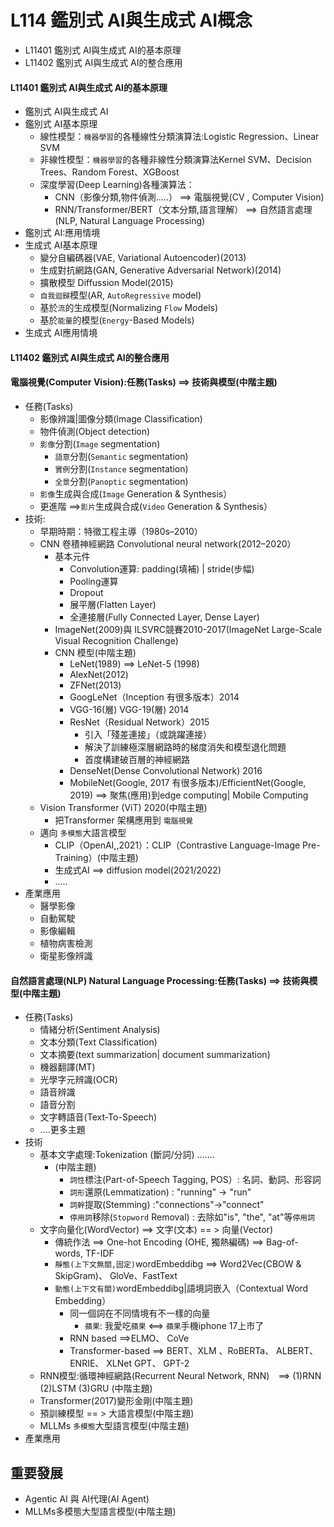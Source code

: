 # L114 鑑別式 AI與生成式 AI概念
- L11401 鑑別式 AI與生成式 AI的基本原理
- L11402 鑑別式 AI與生成式 AI的整合應用

#### L11401 鑑別式 AI與生成式 AI的基本原理
- 鑑別式 AI與生成式 AI
- 鑑別式 AI基本原理
  - 線性模型：`機器學習`的各種線性分類演算法:Logistic Regression、Linear SVM
  - 非線性模型：`機器學習`的各種非線性分類演算法Kernel SVM、Decision Trees、Random Forest、XGBoost
  - 深度學習(Deep Learning)各種演算法：
    - CNN（影像分類,物件偵測…..） ==> 電腦視覺(CV , Computer Vision)
    - RNN/Transformer/BERT（文本分類,語言理解） ==> 自然語言處理(NLP, Natural Language Processing)
- 鑑別式 AI:應用情境
- 生成式 AI基本原理
  - 變分自編碼器(VAE, Variational Autoencoder)(2013)
  - 生成對抗網路(GAN, Generative Adversarial Network)(2014)
  - 擴散模型 Diffussion Model(2015)
  - `自我迴歸`模型(AR, `AutoRegressive` model)
  - 基於`流`的生成模型(Normalizing `Flow` Models)
  - 基於`能量`的模型(`Energy`-Based Models) 
- 生成式 AI應用情境

#### L11402 鑑別式 AI與生成式 AI的整合應用

#### 電腦視覺(Computer Vision):任務(Tasks) ==> 技術與模型(中階主題)
- 任務(Tasks)
  - 影像辨識|圖像分類(Image Classification)
  - 物件偵測(Object detection)
  - `影像`分割(`Image` segmentation)
    - `語意`分割(`Semantic` segmentation)
    - `實例`分割(`Instance` segmentation)
    - `全景`分割(`Panoptic` segmentation)
  - `影像`生成與合成(`Image` Generation & Synthesis）
  - 更進階 ==>`影片`生成與合成(`Video` Generation & Synthesis）
- 技術:
  - 早期時期：特徵工程主導（1980s–2010）
  - CNN 卷積神經網路 Convolutional neural network(2012–2020）
    - 基本元件
      - Convolution運算: padding(填補) | stride(步幅)
      - Pooling運算
      - Dropout
      - 展平層(Flatten Layer)
      - 全連接層(Fully Connected Layer, Dense Layer)
    - ImageNet(2009)與 ILSVRC競賽2010-2017(ImageNet Large-Scale Visual Recognition Challenge) 
    - CNN 模型(中階主題)
      - LeNet(1989) ==> LeNet-5 (1998)
      - AlexNet(2012)
      - ZFNet(2013)
      - GoogLeNet（Inception 有很多版本）2014
      - VGG-16(層) VGG-19(層) 2014
      - ResNet（Residual Network）2015
        - 引入「殘差連接」（或跳躍連接）
        - 解決了訓練極深層網路時的梯度消失和模型退化問題
        - 首度構建破百層的神經網路
      - DenseNet(Dense Convolutional Network) 2016
      - MobileNet(Google, 2017  有很多版本)/EfficientNet(Google, 2019) ==> 聚焦(應用)到edge computing| Mobile Computing
  - Vision Transformer (ViT) 2020(中階主題)
    - 把Transformer 架構應用到 `電腦視覺`
  - 邁向 `多模態`大語言模型
    - CLIP（OpenAI,,2021）：CLIP（Contrastive Language-Image Pre-Training）(中階主題)
    - 生成式AI ==> diffusion model(2021/2022)
    - .....
- 產業應用
  - 醫學影像
  - 自動駕駛
  - 影像編輯
  - 植物病害檢測
  - 衛星影像辨識

#### 自然語言處理(NLP) Natural Language Processing:任務(Tasks) ==> 技術與模型(中階主題)
- 任務(Tasks)
  - 情緒分析(Sentiment Analysis)
  - 文本分類(Text Classification)
  - 文本摘要(text summarization| document summarization)
  - 機器翻譯(MT)
  - 光學字元辨識(OCR)
  - 語音辨識
  - 語音分割
  - 文字轉語音(Text-To-Speech)
  - ....更多主題
- 技術
  - 基本文字處理:Tokenization (斷詞/分詞) .......
    - (中階主題)
      - `詞性`標注(Part-of-Speech Tagging, POS）: 名詞、動詞、形容詞
      - `詞形`還原(Lemmatization) : "running" → "run"
      - `詞幹`提取(Stemming) :"connections"→"connect"
      - `停用詞`移除(`Stopword` Removal) : 去除如"is", "the", "at"等`停用詞`
  - 文字向量化(WordVector) ==> 文字(文本) == > 向量(Vector)
    - 傳統作法 ==>  One-hot Encoding (OHE, 獨熱編碼) ==> Bag-of-words, TF-IDF
    - `靜態(上下文無關,固定)`wordEmbeddibg ==> Word2Vec(CBOW & SkipGram)、 GloVe、FastText
    - `動態(上下文有關)`wordEmbeddibg|語境詞嵌入（Contextual Word Embedding）
      - 同一個詞在不同情境有不一樣的向量
        - `蘋果`: 我愛吃`蘋果` <==> `蘋果`手機iphone 17上市了  
      - RNN based ==>ELMO、 CoVe
      - Transformer-based ==> BERT、XLM 、RoBERTa、 ALBERT、 ENRIE、 XLNet GPT、 GPT-2
  - RNN模型:循環神經網路(Recurrent Neural Network, RNN)　==> (1)RNN (2)LSTM  (3)GRU (中階主題)
  - Transformer(2017)變形金剛(中階主題)
  - 預訓練模型 == > 大語言模型(中階主題)
  - MLLMs `多模態`大型語言模型(中階主題)
- 產業應用

## 重要發展
- Agentic AI 與 AI代理(AI Agent)
- MLLMs多模態大型語言模型(中階主題)


